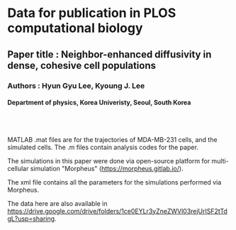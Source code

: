 # Data for publication in PLOS computational biology 

## Paper title : Neighbor-enhanced diffusivity in dense, cohesive cell populations

### Authors : Hyun Gyu Lee, Kyoung J. Lee

#### Department of physics, Korea Univeristy, Seoul, South Korea

<br>
<br>

MATLAB .mat files are for the trajectories of MDA-MB-231 cells, and the simulated cells. The .m files contain analysis codes for the paper. 

The simulations in this paper were done via open-source platform for multi-cellular simulation "Morpheus" (https://morpheus.gitlab.io/).

The xml file contains all the parameters for the simulations performed via Morpheus. 

The data here are also available in https://drive.google.com/drive/folders/1ce0EYLr3yZneZWVl03rejUrISF2tTdgL?usp=sharing.
